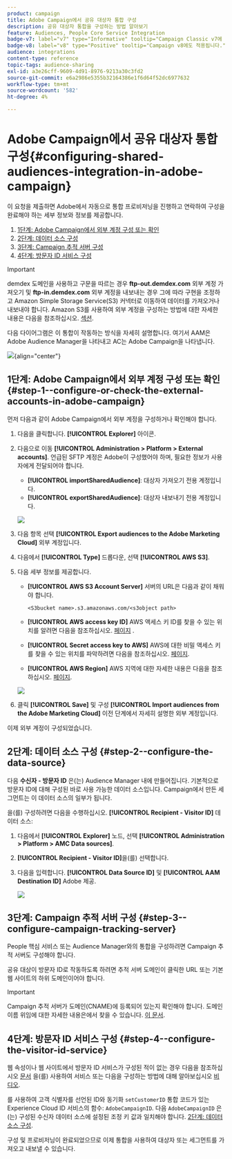 ```yaml
---
product: campaign
title: Adobe Campaign에서 공유 대상자 통합 구성
description: 공유 대상자 통합을 구성하는 방법 알아보기
feature: Audiences, People Core Service Integration
badge-v7: label="v7" type="Informative" tooltip="Campaign Classic v7에 적용"
badge-v8: label="v8" type="Positive" tooltip="Campaign v8에도 적용됩니다."
audience: integrations
content-type: reference
topic-tags: audience-sharing
exl-id: a3e26cff-9609-4d91-8976-9213a30c3fd2
source-git-commit: e6a2986e5355b32164386e1f6d64f52dc6977632
workflow-type: tm+mt
source-wordcount: '582'
ht-degree: 4%

---
```


# Adobe Campaign에서 공유 대상자 통합 구성{#configuring-shared-audiences-integration-in-adobe-campaign}



이 요청을 제출하면 Adobe에서 자동으로 통합 프로비저닝을 진행하고 연락하여 구성을 완료해야 하는 세부 정보와 정보를 제공합니다.

1. [1단계: Adobe Campaign에서 외부 계정 구성 또는 확인](#step-1--configure-or-check-the-external-accounts-in-adobe-campaign)
1. [2단계: 데이터 소스 구성](#step-2--configure-the-data-source)
1. [3단계: Campaign 추적 서버 구성](#step-3--configure-campaign-tracking-server)
1. [4단계: 방문자 ID 서비스 구성](#step-4--configure-the-visitor-id-service)

>[!IMPORTANT]
>
>demdex 도메인을 사용하고 구문을 따르는 경우 **ftp-out.demdex.com** 외부 계정 가져오기 및 **ftp-in.demdex.com** 외부 계정을 내보내는 경우 그에 따라 구현을 조정하고 Amazon Simple Storage Service(S3) 커넥터로 이동하여 데이터를 가져오거나 내보내야 합니다. Amazon S3를 사용하여 외부 계정을 구성하는 방법에 대한 자세한 내용은 다음을 참조하십시오. [섹션](../../integrations/using/configuring-shared-audiences-integration-in-adobe-campaign.md#step-1--configure-or-check-the-external-accounts-in-adobe-campaign).

다음 다이어그램은 이 통합이 작동하는 방식을 자세히 설명합니다. 여기서 AAM은 Adobe Audience Manager을 나타내고 AC는 Adobe Campaign을 나타냅니다.

![](assets/aam_diagram.png){align="center"}

## 1단계: Adobe Campaign에서 외부 계정 구성 또는 확인 {#step-1--configure-or-check-the-external-accounts-in-adobe-campaign}

먼저 다음과 같이 Adobe Campaign에서 외부 계정을 구성하거나 확인해야 합니다.

1. 다음을 클릭합니다. **[!UICONTROL Explorer]** 아이콘.
1. 다음으로 이동 **[!UICONTROL Administration > Platform > External accounts]**. 언급된 SFTP 계정은 Adobe이 구성했어야 하며, 필요한 정보가 사용자에게 전달되어야 합니다.

   * **[!UICONTROL importSharedAudience]**: 대상자 가져오기 전용 계정입니다.
   * **[!UICONTROL exportSharedAudience]**: 대상자 내보내기 전용 계정입니다.

   ![](assets/aam_config_1.png)

1. 다음 항목 선택 **[!UICONTROL Export audiences to the Adobe Marketing Cloud]** 외부 계정입니다.

1. 다음에서 **[!UICONTROL Type]** 드롭다운, 선택 **[!UICONTROL AWS S3]**.

1. 다음 세부 정보를 제공합니다.

   * **[!UICONTROL AWS S3 Account Server]**
서버의 URL은 다음과 같이 채워야 합니다.

     ```
     <S3bucket name>.s3.amazonaws.com/<s3object path>
     ```

   * **[!UICONTROL AWS access key ID]**
AWS 액세스 키 ID를 찾을 수 있는 위치를 알려면 다음을 참조하십시오. [페이지](https://docs.aws.amazon.com/general/latest/gr/aws-sec-cred-types.html#access-keys-and-secret-access-keys) .

   * **[!UICONTROL Secret access key to AWS]**
AWS에 대한 비밀 액세스 키를 찾을 수 있는 위치를 파악하려면 다음을 참조하십시오. [페이지](https://aws.amazon.com/fr/blogs/security/wheres-my-secret-access-key/).

   * **[!UICONTROL AWS Region]**
AWS 지역에 대한 자세한 내용은 다음을 참조하십시오. [페이지](https://aws.amazon.com/about-aws/global-infrastructure/regions_az/).

   ![](assets/aam_config_2.png)

1. 클릭 **[!UICONTROL Save]** 및 구성 **[!UICONTROL Import audiences from the Adobe Marketing Cloud]** 이전 단계에서 자세히 설명한 외부 계정입니다.

이제 외부 계정이 구성되었습니다.

## 2단계: 데이터 소스 구성 {#step-2--configure-the-data-source}

다음 **수신자 - 방문자 ID** 은(는) Audience Manager 내에 만들어집니다. 기본적으로 방문자 ID에 대해 구성된 바로 사용 가능한 데이터 소스입니다. Campaign에서 만든 세그먼트는 이 데이터 소스의 일부가 됩니다.

을(를) 구성하려면 다음을 수행하십시오. **[!UICONTROL Recipient - Visitor ID]** 데이터 소스:

1. 다음에서 **[!UICONTROL Explorer]** 노드, 선택 **[!UICONTROL Administration > Platform > AMC Data sources]**.
1. **[!UICONTROL Recipient - Visitor ID]**&#x200B;을(를) 선택합니다.
1. 다음을 입력합니다. **[!UICONTROL Data Source ID]** 및 **[!UICONTROL AAM Destination ID]** Adobe 제공.

   ![](assets/aam_config_3.png)

## 3단계: Campaign 추적 서버 구성 {#step-3--configure-campaign-tracking-server}

People 핵심 서비스 또는 Audience Manager와의 통합을 구성하려면 Campaign 추적 서버도 구성해야 합니다.

공유 대상이 방문자 ID로 작동하도록 하려면 추적 서버 도메인이 클릭한 URL 또는 기본 웹 사이트의 하위 도메인이어야 합니다.

>[!IMPORTANT]
>
>Campaign 추적 서버가 도메인(CNAME)에 등록되어 있는지 확인해야 합니다. 도메인 이름 위임에 대한 자세한 내용은에서 찾을 수 있습니다. [이 문서](https://experienceleague.adobe.com/docs/control-panel/using/subdomains-and-certificates/setting-up-new-subdomain.html?lang=ko).

## 4단계: 방문자 ID 서비스 구성 {#step-4--configure-the-visitor-id-service}

웹 속성이나 웹 사이트에서 방문자 ID 서비스가 구성된 적이 없는 경우 다음을 참조하십시오 [문서](https://experienceleague.adobe.com/docs/id-service/using/implementation/setup-aam-analytics.html) 을(를) 사용하여 서비스 또는 다음을 구성하는 방법에 대해 알아보십시오 [비디오](https://helpx.adobe.com/marketing-cloud/how-to/email-marketing.html#step-two).

를 사용하여 고객 식별자를 선언된 ID와 동기화 `setCustomerID` 통합 코드가 있는 Experience Cloud ID 서비스의 함수: `AdobeCampaignID`. 다음 `AdobeCampaignID` 은(는) 구성된 수신자 데이터 소스에 설정된 조정 키 값과 일치해야 합니다. [2단계: 데이터 소스 구성](#step-2--configure-the-data-sources).

구성 및 프로비저닝이 완료되었으므로 이제 통합을 사용하여 대상자 또는 세그먼트를 가져오고 내보낼 수 있습니다.
